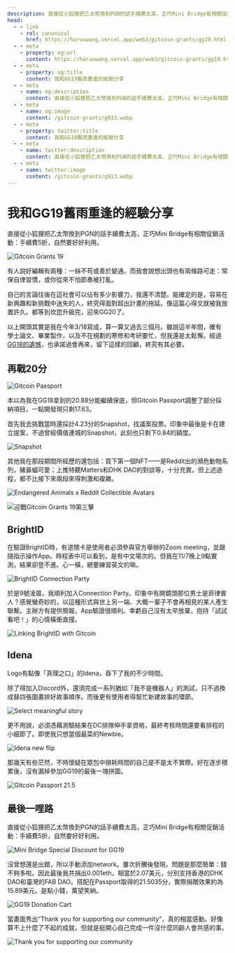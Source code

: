 ```yaml
---
description: 直接從小狐狸把乙太幣換到PGN的話手續費太高，正巧Mini Bridge有相關促銷活動：手續費5折，自然要好好利用
head:
  - - link
    - rel: canonical
      href: https://haruowang.vercel.app/web3/gitcoin-grants/gg19.html
  - - meta
    - property: og:url
      content: https://haruowang.vercel.app/web3/gitcoin-grants/gg19.html
  - - meta
    - property: og:title
      content: 我和GG19舊雨重逢的經驗分享
  - - meta
    - name: og:description
      content: 直接從小狐狸把乙太幣換到PGN的話手續費太高，正巧Mini Bridge有相關促銷活動：手續費5折，自然要好好利用
  - - meta
    - name: og:image
      content: /gitcoin-grants/g913.webp
  - - meta
    - property: twitter:title
      content: 我和GG19舊雨重逢的經驗分享
  - - meta
    - name: twitter:description
      content: 直接從小狐狸把乙太幣換到PGN的話手續費太高，正巧Mini Bridge有相關促銷活動：手續費5折，自然要好好利用
  - - meta
    - name: twitter:image
      content: /gitcoin-grants/g913.webp
---
```


# 我和GG19舊雨重逢的經驗分享

<p><Badge type="info" text="🌳 Evergreen" /></P>

直接從小狐狸把乙太幣換到PGN的話手續費太高，正巧Mini Bridge有相關促銷活動：手續費5折，自然要好好利用。

![Gitcoin Grants 19](/gitcoin-grants/g91.webp)

有人說好編輯有兩種：一絲不苟或善於變通。而我會說想出頭也有兩條路可走：常保自律習慣，或你從來不怕節奏被打亂。

自己的言論往後在這社會可以佔有多少影響力，我還不清楚。能確定的是，容易在新興趣和新挑戰中迷失的人，終究得面對超出計畫的拖延。像這篇心得文就被我放置許久。都等到坎昆升級完，迎來GG20了。

以上開頭其實是我在今年3/18寫成，算一算又過去三個月。雖說這半年間，確有學士論文、畢業製作，以及不在規劃的寒修和考研要忙，但我還是太鬆懈。經過[GG18的遺憾](/web3/gitcoin-grants/gg18)，也承諾過會再來，留下這樣的回顧，終究有其必要。

## 再戰20分

![Gitcoin Passport](/gitcoin-grants/g92.webp)

本以為我在GG18拿到的20.88分能繼續保底，但Gitcoin Passport調整了部分採納項目，一點開發現只剩17.63。

首先我去挑戰當時還採計4.23分的Snapshot，找議案投票。印象中最後是卡在建立提案，不過曾經價值連城的Snapshot，此刻也只剩下0.84的額度。

![Snapshot](/gitcoin-grants/g93.webp)

其他我在那段期間所經歷的還包括：買下第一個NFT——是Reddit出的瀕危動物系列，豬鼻蝠可愛；上推特聽Matters和DHK DAO的對談等，十分充實。但上述過程，都不比接下來兩段來得刺激和複雜。

![Endangered Animals x Reddit Collectible Avatars](/gitcoin-grants/g94.webp)

![迎戰Gitcoin Grants 19第三擊](/gitcoin-grants/g95.webp)

## BrightID

在驗證BrightID時，有道關卡是使用者必須參與官方舉辦的Zoom meeting，並跟隨指示操作App。時程表中可以看到，是有中文場次的。但我在11/7晚上9點實測，結果卻登不進。心一橫，總要練習英文的嘛。

![BrightID Connection Party](/gitcoin-grants/g96.webp)

於是9號凌晨，我順利加入Connection Party。印象中有開鏡頭那位男士是菲律賓人？感覺蠻奇妙的，以這種形式與世上另一端、大概一輩子不會再相見的某人產生聯繫。主辦方有提供簡報，App驗證很順利。幸虧自己沒有太早放棄，抱持「試試看吧！」的心情橫衝直撞。

![Linking BrightID with Gitcoin](/gitcoin-grants/g97.webp)

## Idena

Logo有點像「真理之口」的Idena，吞下了我的不少時間。

除了得加入Discord外，還須完成一系列猶如「我不是機器人」的測試，只不過換成替四張圖畫排好故事順序。而後更有使用者得幫忙新建故事的環節。

![Select meaningful story](/gitcoin-grants/g98.webp)

更不用說，必須憑藉測驗結果在DC排隊伸手拿資格，最終考核時間還要看排程的小細節了。即使我只想當個最菜的Newbie。

![Idena new flip](/gitcoin-grants/g99.webp)

那幾天有些茫然，不時懷疑在眾包中損耗時間的自己是不是太不實際。好在逐步積累後，沒有漏掉參加GG19的最後一塊拼圖。

![Gitcoin Passport 21.5](/gitcoin-grants/g910.webp)

## 最後一哩路

直接從小狐狸把乙太幣換到PGN的話手續費太高，正巧Mini Bridge有相關促銷活動：手續費5折，自然要好好利用。

![Mini Bridge Special Discount for GG19](/gitcoin-grants/g911.webp)

沒曾想還是出錯，所以手動添加network。屢次折騰後發現，問題是那麼簡單：錢不夠多啦。因此最後我共捐出0.001eth，相當於2.07美元，分別支持香港的DHK DAO和臺灣的FAB DAO。搭配在Passport取得的21.5035分，實際捐贈效果約為15.89美元。是點小錢，萬望笑納。

![GG19 Donation Cart](/gitcoin-grants/g912.webp)

當畫面秀出“Thank you for supporting our community”，真的相當感動。好像算不上什麼了不起的成就，但就是挺開心自己完成一件沒什麼同齡人會共感的事。

![Thank you for supporting our community](/gitcoin-grants/g913.webp)